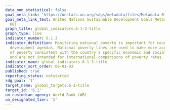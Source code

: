 ```yaml
---
data_non_statistical: false
goal_meta_link: 'https://unstats.un.org/sdgs/metadata/files/Metadata-01-02-01.pdf '
goal_meta_link_text: United Nations Sustainable Development Goals Metadata (PDF 98.2
  KB)
graph_title: global_indicators.6-1-3-title
graph_type: line
indicator_number: 6.1.3
indicator_definition: Monitoring national poverty is important for country-specific
  development agendas. National poverty lines are used to make more accurate estimates
  of poverty consistent with the country’s specific economic and social circumstances,
  and are not intended for international comparisons of poverty rates.
indicator_name: global_indicators.6-1-3-title
indicator_sort_order: 06-01-03
published: true
reporting_status: notstarted
sdg_goal: '1'
target_name: global_targets.6-1-title
target_id: '6.1'
un_custodian_agency: World Bank (WB)
un_designated_tier: '1'
---
```

